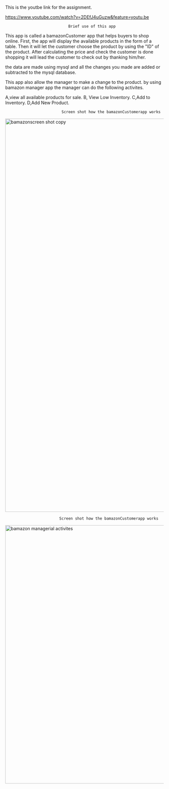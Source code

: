 


 This is  the youtbe link for the assignment.

                    
https://www.youtube.com/watch?v=2DEfJ4uGuzw&feature=youtu.be


                           		Brief use of this app
                
This app is called a bamazonCustomer app that helps buyers to shop online. 
First, the app will display the available products in the form of a table. Then it will let the customer choose the product by using
the "ID" of the product. After calculating the price and check the customer is done shopping it will lead the customer to check out by thanking him/her.

the data are made using mysql and all the changes you made are added or subtracted to the mysql database.

This app also allow the manager to make a change to the product. by using bamazon manager app the manager can do the following activites.

A,view all available products for sale.
B, View Low Inventory.
C,Add to Inventory.
D,Add New Product.





                             Screen shot how the bamazonCustomerapp works

<img width="1245" alt="bamazonscreen shot copy" src="https://user-images.githubusercontent.com/24379110/29001129-4c9f5de8-7a3d-11e7-83ff-9c67a6a02f2a.png">

               

							Screen shot how the bamazonCustomerapp works
 <img width="818" alt="bamazon managerial activites" src="https://user-images.githubusercontent.com/24379110/29007598-e21edf3e-7ac3-11e7-963e-907872ab8ebb.png">




